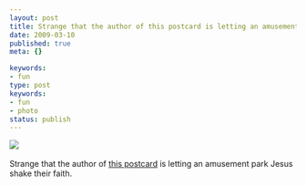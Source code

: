 ```yaml
---
layout: post
title: Strange that the author of this postcard is letting an amusement park Jesus shake their faith.
date: 2009-03-10
published: true
meta: {}

keywords:
- fun
type: post
keywords:
- fun
- photo
status: publish
---
```

![](http://media.eick.us/2011/05/4Lbi8pbnEkwv30bub0OQvjoto1_5001.jpg)<br /><br />Strange that the author of [this postcard](http://postsecret.blogspot.com) is letting an amusement park Jesus shake their faith.
